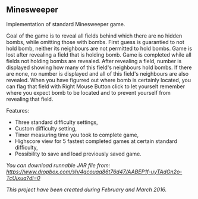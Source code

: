## Minesweeper
Implementation of standard Minesweeper game.

Goal of the game is to reveal all fields behind which there are no hidden bombs, while omitting those with bombs.
First guess is guarantied to not hold bomb, neither its neighbours are not permitted to hold bombs.
Game is lost after revealing a field that is holding bomb. Game is completed while all fields not holding bombs are revealed.
After revealing a field, number is displayed showing how many of this field's neighbours hold bombs. 
If there are none, no number is displayed and all of this field's neighbours are also revealed.
When you have figurred out where bomb is certainly located, you can flag that field with Right Mouse Button click 
to let yourselt remember where you expect bomb to be located and to prevent yourself from revealing that field. 

Features:
* Three standard difficulty settings,
* Custom difficulty setting,
* Timer measuring time you took to complete game,
* Highscore view for 5 fastest completed games at certain standard difficulty,
* Possibility to save and load previously saved game.

*You can download runnable JAR file from: https://www.dropbox.com/sh/4gcouaq86t76d47/AABEP1f-uyTAdGn2o-TcUjxua?dl=0*

*This project have been created during February and March 2016.*
